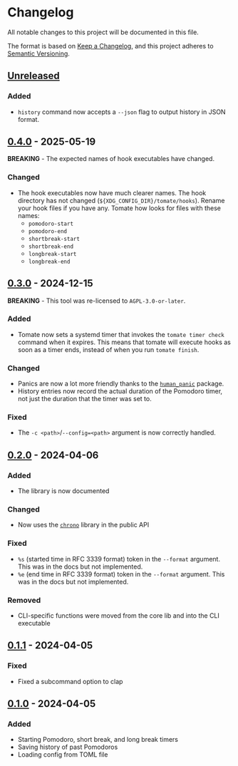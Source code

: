 # Changelog

All notable changes to this project will be documented in this file.

The format is based on [Keep a Changelog](https://keepachangelog.com/en/1.1.0/),
and this project adheres to [Semantic Versioning](https://semver.org/spec/v2.0.0.html).

## [Unreleased]

### Added

- `history` command now accepts a `--json` flag to output history in JSON format.

[unreleased]: https://github.com/Cantido/tomate/compare/v0.4.0...HEAD

## [0.4.0] - 2025-05-19

**BREAKING** - The expected names of hook executables have changed.

### Changed

- The hook executables now have much clearer names. The hook directory has not changed (`${XDG_CONFIG_DIR}/tomate/hooks`). Rename your hook files if you have any. Tomate how looks for files with these names:
    - `pomodoro-start`
    - `pomodoro-end`
    - `shortbreak-start`
    - `shortbreak-end`
    - `longbreak-start`
    - `longbreak-end`


[0.4.0]: https://github.com/Cantido/tomate/compare/v0.3.0..v0.4.0

## [0.3.0] - 2024-12-15

**BREAKING** - This tool was re-licensed to `AGPL-3.0-or-later`.

### Added

- Tomate now sets a systemd timer that invokes the `tomate timer check` command when it expires.
  This means that tomate will execute hooks as soon as a timer ends, instead of when you run `tomate finish`.

### Changed

- Panics are now a lot more friendly thanks to the [`human_panic`](https://github.com/rust-cli/human-panic) package.
- History entries now record the actual duration of the Pomodoro timer, not just the duration that the timer was set to.

### Fixed

- The `-c <path>`/`--config=<path>` argument is now correctly handled.

[0.3.0]: https://github.com/Cantido/tomate/compare/v0.2.0..v0.3.0

## [0.2.0] - 2024-04-06

### Added

- The library is now documented

### Changed

- Now uses the [`chrono`](https://docs.rs/chrono) library in the public API

### Fixed

- `%s` (started time in RFC 3339 format) token in the `--format` argument. This was in the docs but not implemented.
- `%e` (end time in RFC 3339 format) token in the `--format` argument. This was in the docs but not implemented.

### Removed

- CLI-specific functions were moved from the core lib and into the CLI executable

[0.2.0]: https://github.com/Cantido/tomate/compare/v0.1.1..v0.2.0

## [0.1.1] - 2024-04-05

### Fixed

- Fixed a subcommand option to clap

[0.1.1]: https://github.com/Cantido/tomate/compare/v0.1.0..v0.1.1

## [0.1.0] - 2024-04-05

### Added

- Starting Pomodoro, short break, and long break timers
- Saving history of past Pomodoros
- Loading config from TOML file

[0.1.0]: https://github.com/Cantido/tomate/releases/tag/v0.1.0
